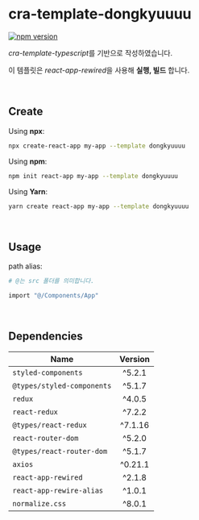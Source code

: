 # cra-template-dongkyuuuu

[![npm version](https://badge.fury.io/js/cra-template-dongkyuuuu.svg)](https://badge.fury.io/js/cra-template-dongkyuuuu)

*cra-template-typescript*를 기반으로 작성하였습니다.

이 템플릿은 *react-app-rewired*을 사용해 **실행, 빌드** 합니다.

<br/>

## Create

Using **npx**:

```sh
npx create-react-app my-app --template dongkyuuuu
```

Using **npm**:

```sh
npm init react-app my-app --template dongkyuuuu
```

Using **Yarn**:

```sh
yarn create react-app my-app --template dongkyuuuu
```

<br/>

## Usage

path alias:

```sh
# @는 src 폴더를 의미합니다.

import "@/Components/App"
```

<br/>

## Dependencies

| Name                       | Version |
| -------------------------- | :-----: |
| `styled-components`        | ^5.2.1  |
| `@types/styled-components` | ^5.1.7  |
| `redux`                    | ^4.0.5  |
| `react-redux`              | ^7.2.2  |
| `@types/react-redux`       | ^7.1.16 |
| `react-router-dom`         | ^5.2.0  |
| `@types/react-router-dom`  | ^5.1.7  |
| `axios`                    | ^0.21.1 |
| `react-app-rewired`        | ^2.1.8  |
| `react-app-rewire-alias`   | ^1.0.1  |
| `normalize.css`            | ^8.0.1  |
